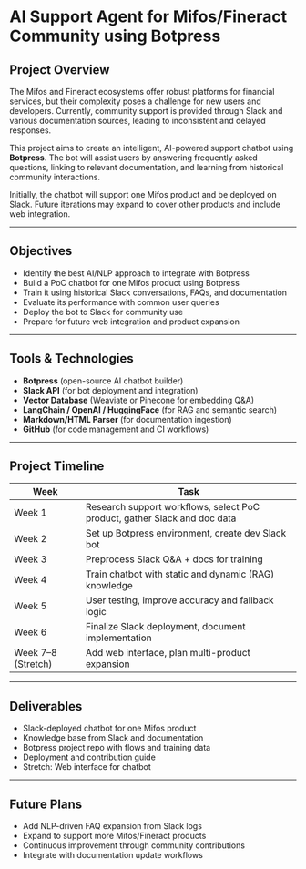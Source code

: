 # AI Support Agent for Mifos/Fineract Community using Botpress

## Project Overview

The Mifos and Fineract ecosystems offer robust platforms for financial services, but their complexity poses a challenge for new users and developers. Currently, community support is provided through Slack and various documentation sources, leading to inconsistent and delayed responses.

This project aims to create an intelligent, AI-powered support chatbot using **Botpress**. The bot will assist users by answering frequently asked questions, linking to relevant documentation, and learning from historical community interactions.

Initially, the chatbot will support one Mifos product and be deployed on Slack. Future iterations may expand to cover other products and include web integration.

---

## Objectives

- Identify the best AI/NLP approach to integrate with Botpress
- Build a PoC chatbot for one Mifos product using Botpress
- Train it using historical Slack conversations, FAQs, and documentation
- Evaluate its performance with common user queries
- Deploy the bot to Slack for community use
- Prepare for future web integration and product expansion

---

## Tools & Technologies

- **Botpress** (open-source AI chatbot builder)
- **Slack API** (for bot deployment and integration)
- **Vector Database** (Weaviate or Pinecone for embedding Q&A)
- **LangChain / OpenAI / HuggingFace** (for RAG and semantic search)
- **Markdown/HTML Parser** (for documentation ingestion)
- **GitHub** (for code management and CI workflows)

---

## Project Timeline

| Week | Task |
|------|------|
| Week 1 | Research support workflows, select PoC product, gather Slack and doc data |
| Week 2 | Set up Botpress environment, create dev Slack bot |
| Week 3 | Preprocess Slack Q&A + docs for training |
| Week 4 | Train chatbot with static and dynamic (RAG) knowledge |
| Week 5 | User testing, improve accuracy and fallback logic |
| Week 6 | Finalize Slack deployment, document implementation |
| Week 7–8 (Stretch) | Add web interface, plan multi-product expansion |

---

## Deliverables

- Slack-deployed chatbot for one Mifos product
- Knowledge base from Slack and documentation
- Botpress project repo with flows and training data
- Deployment and contribution guide
- Stretch: Web interface for chatbot

---

## Future Plans

- Add NLP-driven FAQ expansion from Slack logs
- Expand to support more Mifos/Fineract products
- Continuous improvement through community contributions
- Integrate with documentation update workflows

